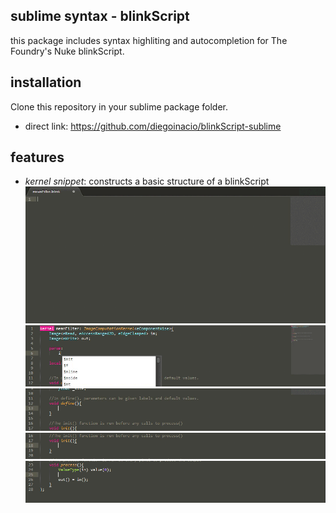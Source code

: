 ## sublime syntax - blinkScript
this package includes syntax highliting and autocompletion for The Foundry's Nuke blinkScript.

## installation
Clone this repository in your sublime package folder.
- direct link: https://github.com/diegoinacio/blinkScript-sublime

## features
- *kernel snippet*: constructs a basic structure of a blinkScript
![blinkScrip syntax](/sourceimages/gif01.gif "kernel snippet")
![blinkScrip syntax](/sourceimages/gif02.gif "reserved words")
![blinkScrip syntax](/sourceimages/gif03.gif "define param")
![blinkScrip syntax](/sourceimages/gif04.gif "init process")
![blinkScrip syntax](/sourceimages/gif05.gif "for snippet")